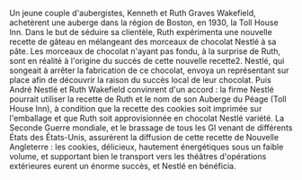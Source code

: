 Un jeune couple d'aubergistes, Kenneth et Ruth Graves Wakefield, achetèrent une auberge dans la région de
Boston, en 1930, la Toll House Inn. Dans le but de séduire sa clientèle, Ruth expérimenta une nouvelle recette
de gâteau en mélangeant des morceaux de chocolat Nestlé à sa pâte. Les morceaux de chocolat n'ayant pas
fondu, à la surprise de Ruth, sont en réalité à l'origine du succès de cette nouvelle recette2.
Nestlé, qui songeait à arrêter la fabrication de ce chocolat, envoya un représentant sur place afin de
découvrir la raison du succès local de leur chocolat. Puis André Nestlé et Ruth Wakefield convinrent d'un
accord : la firme Nestlé pourrait utiliser la recette de Ruth et le nom de son Auberge du Péage (Toll House
Inn), à condition que la recette des cookies soit imprimée sur l'emballage et que Ruth soit approvisionnée en
chocolat Nestlé variété.
La Seconde Guerre mondiale, et le brassage de tous les GI venant de différents États des États-Unis,
assurèrent la diffusion de cette recette de Nouvelle Angleterre : les cookies, délicieux, hautement
énergétiques sous un faible volume, et supportant bien le transport vers les théâtres d'opérations extérieures
eurent un énorme succès, et Nestlé en bénéficia.